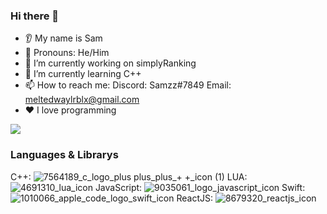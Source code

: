 ### Hi there 👋
* 👂 My name is Sam
* 👩 Pronouns: He/Him
* 🔭 I’m currently working on simplyRanking
* 🌱 I’m currently learning C++
* 📫 How to reach me: Discord: Samzz#7849 Email: meltedwaylrblx@gmail.com
* ❤️ I love programming

<img src="https://github-readme-stats.vercel.app/api/top-langs?username=meltedwayl&ayout=compact&show_icons=true&theme=dark"/>

### Languages & Librarys

C++: ![7564189_c_logo_plus plus_plus_+ +_icon (1)](https://user-images.githubusercontent.com/114309119/222297026-a37f15c1-b6bd-46dc-afa7-c71dbf6998d5.png) 
LUA: ![4691310_lua_icon](https://user-images.githubusercontent.com/114309119/222297059-68c3e085-8c82-48e1-a93c-828eb6d9fd9a.png) 
JavaScript: ![9035061_logo_javascript_icon](https://user-images.githubusercontent.com/114309119/222297158-7cc56a0a-936e-4793-a36c-d4b642df2a2e.png) 
Swift: ![1010066_apple_code_logo_swift_icon](https://user-images.githubusercontent.com/114309119/222297194-861eb65f-7a19-4f0e-8e40-4b08519fe059.png) 
ReactJS: ![8679320_reactjs_icon](https://user-images.githubusercontent.com/114309119/222297227-b244e23b-69fc-4dfb-aea4-e90f398a1594.png)
